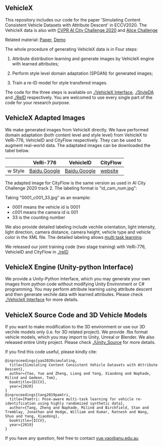 ## VehicleX 

This repository includes our code for the paper 'Simulating Content Consistent Vehicle Datasets with Attribute Descent' in ECCV2020. The VehicleX data is also with [CVPR AI City Challenge 2020](https://www.aicitychallenge.org/) and [Alice Challenge](http://alice-challenge.site/)

Related material: [Paper](https://arxiv.org/abs/1912.08855), [Demo](https://simmer.io/@yorkeyao/vehiclex-demo-s)

The whole procedure of generating VehicleX data is in Four steps:

1) Attribute distribution learning and generate images by VehicleX engine with learned attributes; 

2) Perform style level domain adaptation (SPGAN) for generated images; 

3) Train a re-ID model for style transfered images. 

The code for the three steps is available on [./VehicleX Interface](), [./StyleDA]() and [./ReID]() respectively. You are welcomed to use every single part of the code for your research purpose. 

## VehicleX Adapted Images  

We make generated images from VehicleX directly. We have performed domain adaptation (both content level and style level) from VehicleX to VeRi-776, VehicleID and CityFlow respectively. They can be used to augment real-world data. The adaptated images can be downloaded the tabel below. 

|              | VeRi-776         | VehicleID        | CityFlow  |
|--------------|------------------|------------------|-----------|
| w Style      | [Baidu](),[Google](https://drive.google.com/file/d/1wLmUWY5clm88Jcmu1e5ITMYNCht_mnds/view?usp=sharing) | [Baidu](),[Google](https://drive.google.com/file/d/1C6VAf_Z19HuVPuUlb738HPRxpZKwWGx_/view?usp=sharing) | [website](https://www.aicitychallenge.org/2020-track2-download/) |

The adapted image for CityFlow is the same version as used in AI City Challenge 2020 track 2. The labeling format is "id_cam_num.jpg":

Taking "0001_c001_33.jpg" as an example: 
*  0001 means the vehicle id is 0001
*  c001 means the camera id is 001 
*  33 is the counting number

We also provide detailed labeling include vechile orientation, light intensity, light direction, camera distance, camera height, vehicle type and vehicle color in the XML file. The detailed labeling allows [multi task learning](https://github.com/NVlabs/PAMTRI).   

We released our joint training code (two stage training) with VeRi-776, VehicleID and CityFlow in [./reID]()

## VehicleX Engine (Unity-python Interface)

We provide a Unity-Python Interface, which you may generate your own images from python code without modifying Unity Environment or C# programming. You may perform attribute learning using attribute descent and then generate vechile data with learned attributes. Please check [./VehicleX Interface]() for more details. 

## VehicleX Source Code and 3D Vehicle Models

If you want to make modification to the 3D environment or use our 3D vechile models only (i.e. for 3D related project). We provide .fbx format vehicle models, which you may import to Unity, Unreal or Blender. We also released entire Unity project. Please check [./Unity_Source]() for more details.

If you find this code useful, please kindly cite:

```
@inproceedings{yao2020simulating,
  title={Simulating Content Consistent Vehicle Datasets with Attribute Descent},
  author={Yao, Yue and Zheng, Liang and Yang, Xiaodong and Naphade, Milind and Gedeon, Tom},
  booktitle={ECCV},
  year={2020}
}
@inproceedings{tang2019pamtri,
  title={Pamtri: Pose-aware multi-task learning for vehicle re-identification using highly randomized synthetic data},
  author={Tang, Zheng and Naphade, Milind and Birchfield, Stan and Tremblay, Jonathan and Hodge, William and Kumar, Ratnesh and Wang, Shuo and Yang, Xiaodong},
  booktitle={ICCV},
  year={2019}
}
```

If you have any question, feel free to contact yue.yao@anu.edu.au



